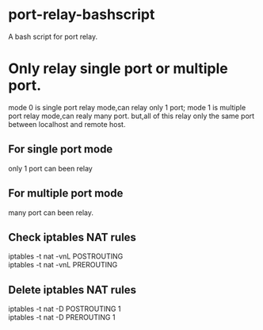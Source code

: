 # port-relay-bashscript
A bash script for port relay.

# Only relay single port or multiple port.
mode 0 is single port relay mode,can relay only 1 port;  mode 1 is multiple port relay mode,can realy many port.  but,all of this relay only the same port between localhost and remote host.
## For single port mode
only 1 port can been relay
## For multiple port mode
many port can been relay.
## Check iptables NAT rules
iptables -t nat -vnL POSTROUTING  
iptables -t nat -vnL PREROUTING
## Delete iptables NAT rules
iptables -t nat -D POSTROUTING 1  
iptables -t nat -D PREROUTING 1
